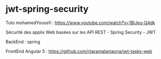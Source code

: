 # jwt-spring-security

Tuto mohamedYoussfi : https://www.youtube.com/watch?v=1BlJeu-Q4dk

Sécurité des applis Web basées sur les API REST - Spring Security - JWT 

BackEnd : spring

FrontEnd Angular 5 : https://github.com/rijaramalanjaona/jwt-tasks-web
